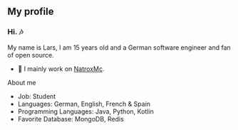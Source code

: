 ## My profile

### Hi. 🎶
My name is Lars, I am 15 years old and a German software engineer and fan of open source.

- 🔭 I mainly work on [NatroxMc](https://github.com/NatroxMC).

About me

- Job: Student
- Languages: German, English, French & Spain
- Programming Languages: Java, Python, Kotlin
- Favorite Database: MongoDB, Redis
